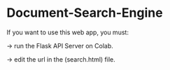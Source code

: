 # Document-Search-Engine

If you want to use this web app, you must:

-> run the Flask API Server on Colab.

-> edit the url in the (search.html) file.
